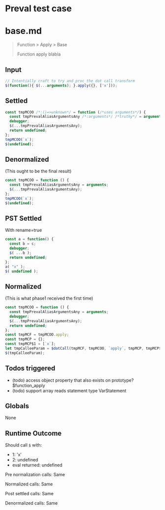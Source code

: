 # Preval test case

# base.md

> Function > Apply > Base
>
> Function apply blabla

## Input

`````js filename=intro
// Intentially craft to try and proc the dot call transform
$(function(){ $(...arguments); }.apply({}, ['x']));
`````


## Settled


`````js filename=intro
const tmpMCOO /*:()=>unknown*/ = function (/*uses arguments*/) {
  const tmpPrevalAliasArgumentsAny /*:arguments*/ /*truthy*/ = arguments;
  debugger;
  $(...tmpPrevalAliasArgumentsAny);
  return undefined;
};
tmpMCOO(`x`);
$(undefined);
`````


## Denormalized
(This ought to be the final result)

`````js filename=intro
const tmpMCOO = function () {
  const tmpPrevalAliasArgumentsAny = arguments;
  $(...tmpPrevalAliasArgumentsAny);
};
tmpMCOO(`x`);
$(undefined);
`````


## PST Settled
With rename=true

`````js filename=intro
const a = function() {
  const b = c;
  debugger;
  $( ...b );
  return undefined;
};
a( "x" );
$( undefined );
`````


## Normalized
(This is what phase1 received the first time)

`````js filename=intro
const tmpMCOO = function () {
  const tmpPrevalAliasArgumentsAny = arguments;
  debugger;
  $(...tmpPrevalAliasArgumentsAny);
  return undefined;
};
const tmpMCF = tmpMCOO.apply;
const tmpMCP = {};
const tmpMCP$1 = [`x`];
let tmpCalleeParam = $dotCall(tmpMCF, tmpMCOO, `apply`, tmpMCP, tmpMCP$1);
$(tmpCalleeParam);
`````


## Todos triggered


- (todo) access object property that also exists on prototype? $function_apply
- (todo) support array reads statement type VarStatement


## Globals


None


## Runtime Outcome


Should call `$` with:
 - 1: 'x'
 - 2: undefined
 - eval returned: undefined

Pre normalization calls: Same

Normalized calls: Same

Post settled calls: Same

Denormalized calls: Same
